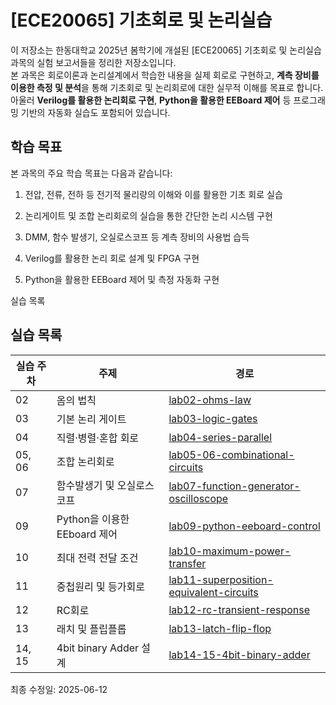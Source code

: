 # [ECE20065] 기초회로 및 논리실습

이 저장소는 한동대학교 2025년 봄학기에 개설된 [ECE20065] 기초회로 및 논리실습 과목의 실험 보고서들을 정리한 저장소입니다.  
본 과목은 회로이론과 논리설계에서 학습한 내용을 실제 회로로 구현하고, **계측 장비를 이용한 측정 및 분석**을 통해 기초회로 및 논리회로에 대한 실무적 이해를 목표로 합니다. 아울러 **Verilog를 활용한 논리회로 구현**, **Python을 활용한 EEBoard 제어** 등 프로그래밍 기반의 자동화 실습도 포함되어 있습니다.

## 학습 목표
본 과목의 주요 학습 목표는 다음과 같습니다:

1. 전압, 전류, 전하 등 전기적 물리량의 이해와 이를 활용한 기초 회로 실습

2. 논리게이트 및 조합 논리회로의 실습을 통한 간단한 논리 시스템 구현

3. DMM, 함수 발생기, 오실로스코프 등 계측 장비의 사용법 습득

4. Verilog를 활용한 논리 회로 설계 및 FPGA 구현

5. Python을 활용한 EEBoard 제어 및 측정 자동화 구현

실습 목록

## 실습 목록

| 실습 주차 | 주제                         | 경로                                                                                 |
| --------- | ---------------------------- | ------------------------------------------------------------------------------------ |
| 02        | 옴의 법칙                    | [lab02-ohms-law](./lab02-ohms-law)                                                   |
| 03        | 기본 논리 게이트             | [lab03-logic-gates](./lab03-logic-gates)                                             |
| 04        | 직렬·병렬·혼합 회로          | [lab04-series-parallel](./lab04-series-parallel)                                     |
| 05, 06    | 조합 논리회로                | [lab05-06-combinational-circuits](./lab05-06-combinational-circuits)                 |
| 07        | 함수발생기 및 오실로스코프   | [lab07-function-generator-oscilloscope](./lab07-function-generator-oscilloscope)     |
| 09        | Python을 이용한 EEboard 제어 | [lab09-python-eeboard-control](./lab09-python-eeboard-control)                       |
| 10        | 최대 전력 전달 조건          | [lab10-maximum-power-transfer](./lab10-maximum-power-transfer)                       |
| 11        | 중첩원리 및 등가회로         | [lab11-superposition-equivalent-circuits](./lab11-superposition-equivalent-circuits) |
| 12        | RC회로                       | [lab12-rc-transient-response](./lab12-rc-transient-response)                         |
| 13        | 래치 및 플립플롭             | [lab13-latch-flip-flop](./lab13-latch-flip-flop)                                     |
| 14, 15    | 4bit binary Adder 설계       | [lab14-15-4bit-binary-adder](./lab14-15-4bit-binary-adder)                           |


최종 수정일: 2025-06-12
